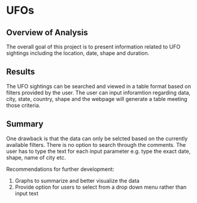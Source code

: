 # UFOs

## Overview of Analysis

The overall goal of this project is to present information related to UFO sightings including the location, date, shape and duration. 

## Results

The UFO sightings can be searched and viewed in a table format based on filters provided by the user. The user can input inforamtion regarding data, city, state, country, shape and the webpage will generate a table meeting those criteria. 

## Summary
One drawback is that the data can only be selcted based on the currently available filters. There is no option to search through the comments. The user has to type the text for each input parameter e.g. type the exact date, shape, name of city etc. 

Recommendations for further development: 
1) Graphs to summarize and better visualize the data
2) Provide option for users to select from a drop down menu rather than input text
